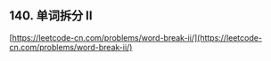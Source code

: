 **140. 单词拆分 II**  
---
[https://leetcode-cn.com/problems/word-break-ii/](https://leetcode-cn.com/problems/word-break-ii/)  
